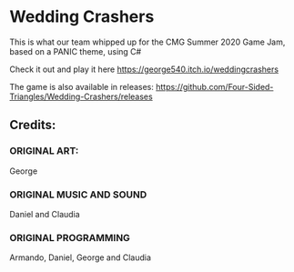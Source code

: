 # Wedding Crashers
This is what our team whipped up for the CMG Summer 2020 Game Jam, based on a PANIC theme, using C#

Check it out and play it here https://george540.itch.io/weddingcrashers

The game is also available in releases: https://github.com/Four-Sided-Triangles/Wedding-Crashers/releases

## Credits: 

### ORIGINAL ART:
George

### ORIGINAL MUSIC AND SOUND
Daniel and Claudia 

### ORIGINAL PROGRAMMING
Armando, Daniel, George and Claudia
